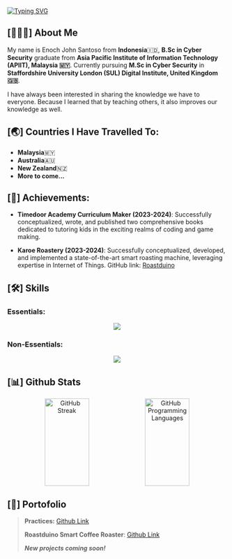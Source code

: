 <div align="center" style="display: inline-block;">
    <a href="https://git.io/typing-svg"><img src="https://readme-typing-svg.herokuapp.com?font=Major+Mono+Display&duration=3500&pause=2500&color=F7F7F7&vCenter=true&random=false&width=435&lines=Welcome+to+Buzz90's+Github!" alt="Typing SVG" /></a>
</div>

## [👨🏻‍💻] About Me
My name is Enoch John Santoso from **Indonesia**🇮🇩,  **B.Sc in Cyber Security** graduate from **Asia Pacific Institute of Information Technology (APIIT), Malaysia 🇲🇾**. Currently pursuing **M.Sc in Cyber Security** in **Staffordshire University London (SUL) Digital Institute, United Kingdom 🇬🇧**.

I have always been interested in sharing the knowledge we have to everyone. Because I learned that by teaching others, it also improves our knowledge as well.

## [🌏] Countries I Have Travelled To:

- **Malaysia**🇲🇾
- **Australia**🇦🇺
- **New Zealand**🇳🇿
- **More to come...**

## [🏅] Achievements:

- **Timedoor Academy Curriculum Maker (2023-2024)**: Successfully conceptualized, wrote, and published two comprehensive books dedicated to tutoring kids in the exciting realms of coding and game making.

- **Karoe Roastery (2023-2024)**: Successfully conceptualized, developed, and implemented a state-of-the-art smart roasting machine, leveraging expertise in Internet of Things. GitHub link: [Roastduino](https://github.com/Buzz90/Roastduino)

## [🛠️] Skills

### Essentials:

<p align="center">
    <img src="https://skillicons.dev/icons?i=arduino,cs,cpp,eclipse,github,html,htmx,java,js,kali,linux,md,mysql,opencv,php,powershell,processing,py,visualstudio,vscode&perline=10"/>
  </a>
</p>

### Non-Essentials:

<p align="center">
    <img src="https://skillicons.dev/icons?i=ae,ai,ps,pr,blender,lua,notion,replit,robloxstudio,sketchup,&perline=10"/>
  </a>
</p>

## [📊] Github Stats

<p align="center">
    <img align="center" width="45%" height="200" src="https://github-readme-streak-stats.herokuapp.com?user=Buzz90&theme=transparent" alt="GitHub Streak"/>
    <img align="center" width="45%" height="200" src="https://github-readme-stats.vercel.app/api/top-langs/?username=Buzz90&theme=transparent&layout=compact&langs_count=20&hide_title=true" alt="GitHub Programming Languages"/>
    </a>
</p>


## [💼] Portofolio

> **Practices:** [Github Link](https://github.com/Buzz90/Cybersecurity-Practices/blob/main/)
>
> **Roastduino Smart Coffee Roaster**: [Github Link](https://github.com/Buzz90/Roastduino)
>
> ***New projects coming soon!***